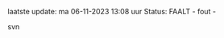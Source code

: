 laatste update: 
ma 06-11-2023 13:08   uur 
Status: FAALT - fout - 
<div class="service R">svn</div>